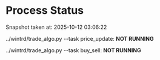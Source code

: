 # Process Status

Snapshot taken at: 2025-10-12 03:06:22

../wintrd/trade_algo.py --task price_update: **NOT RUNNING**

../wintrd/trade_algo.py --task buy_sell: **NOT RUNNING**

